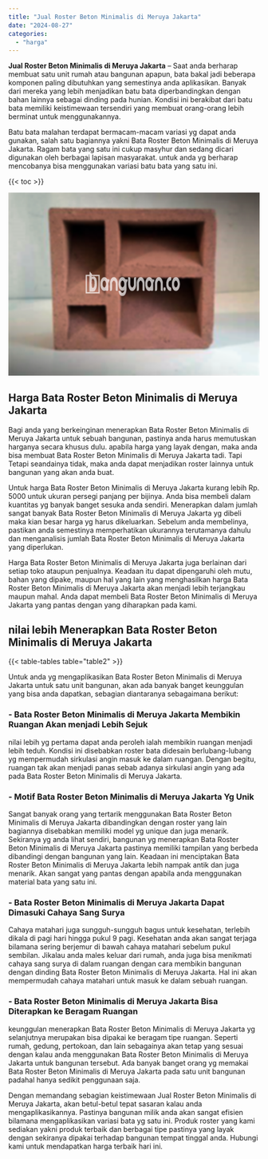 ```yaml
---
title: "Jual Roster Beton Minimalis di Meruya Jakarta"
date: "2024-08-27"
categories: 
  - "harga"
---
```


**Jual Roster Beton Minimalis di Meruya Jakarta** – Saat anda berharap membuat satu unit rumah atau bangunan apapun, bata bakal jadi beberapa komponen paling dibutuhkan yang semestinya anda aplikasikan. Banyak dari mereka yang lebih menjadikan batu bata diperbandingkan dengan bahan lainnya sebagai dinding pada hunian. Kondisi ini berakibat dari batu bata memiliki keistimewaan tersendiri yang membuat orang-orang lebih berminat untuk menggunakannya.

Batu bata malahan terdapat bermacam-macam variasi yg dapat anda gunakan, salah satu bagiannya yakni Bata Roster Beton Minimalis di Meruya Jakarta. Ragam bata yang satu ini cukup masyhur dan sedang dicari digunakan oleh berbagai lapisan masyarakat. untuk anda yg berharap mencobanya bisa menggunakan variasi batu bata yang satu ini.

{{< toc >}}

![Jual Roster Beton Minimalis di Meruya Jakarta](/images/bata-roster-minimalis-11.png)

## Harga Bata Roster Beton Minimalis di Meruya Jakarta

Bagi anda yang berkeinginan menerapkan Bata Roster Beton Minimalis di Meruya Jakarta untuk sebuah bangunan, pastinya anda harus memutuskan harganya secara khusus dulu. apabila harga yang layak dengan, maka anda bisa membuat Bata Roster Beton Minimalis di Meruya Jakarta tadi. Tapi Tetapi seandainya tidak, maka anda dapat menjadikan roster lainnya untuk bangunan yang akan anda buat.

Untuk harga Bata Roster Beton Minimalis di Meruya Jakarta kurang lebih Rp. 5000 untuk ukuran persegi panjang per bijinya. Anda bisa membeli dalam kuantitas yg banyak banget sesuka anda sendiri. Menerapkan dalam jumlah sangat banyak Bata Roster Beton Minimalis di Meruya Jakarta yg dibeli maka kian besar harga yg harus dikeluarkan. Sebelum anda membelinya, pastikan anda semestinya memperhatikan ukurannya terutamanya dahulu dan menganalisis jumlah Bata Roster Beton Minimalis di Meruya Jakarta yang diperlukan.

Harga Bata Roster Beton Minimalis di Meruya Jakarta juga berlainan dari setiap toko ataupun penjualnya. Keadaan itu dapat dipengaruhi oleh mutu, bahan yang dipake, maupun hal yang lain yang menghasilkan harga Bata Roster Beton Minimalis di Meruya Jakarta akan menjadi lebih terjangkau maupun mahal. Anda dapat membeli Bata Roster Beton Minimalis di Meruya Jakarta yang pantas dengan yang diharapkan pada kami.

## nilai lebih Menerapkan Bata Roster Beton Minimalis di Meruya Jakarta

{{< table-tables table="table2" >}}

Untuk anda yg mengaplikasikan Bata Roster Beton Minimalis di Meruya Jakarta untuk satu unit bangunan, akan ada banyak banget keunggulan yang bisa anda dapatkan, sebagian diantaranya sebagaimana berikut:

### \- Bata Roster Beton Minimalis di Meruya Jakarta Membikin Ruangan Akan menjadi Lebih Sejuk

nilai lebih yg pertama dapat anda peroleh ialah membikin ruangan menjadi lebih teduh. Kondisi ini disebabkan roster bata didesain berlubang-lubang yg mempermudah sirkulasi angin masuk ke dalam ruangan. Dengan begitu, ruangan tak akan menjadi panas sebab adanya sirkulasi angin yang ada pada Bata Roster Beton Minimalis di Meruya Jakarta.

### \- Motif Bata Roster Beton Minimalis di Meruya Jakarta Yg Unik

Sangat banyak orang yang tertarik menggunakan Bata Roster Beton Minimalis di Meruya Jakarta dibandingkan dengan roster yang lain bagiannya disebabkan memiliki model yg unique dan juga menarik. Sekiranya yg anda lihat sendiri, bangunan yg menerapkan Bata Roster Beton Minimalis di Meruya Jakarta pastinya memiliki tampilan yang berbeda dibandingi dengan bangunan yang lain. Keadaan ini menciptakan Bata Roster Beton Minimalis di Meruya Jakarta lebih nampak antik dan juga menarik. Akan sangat yang pantas dengan apabila anda menggunakan material bata yang satu ini.

### \- Bata Roster Beton Minimalis di Meruya Jakarta Dapat Dimasuki Cahaya Sang Surya

Cahaya matahari juga sungguh-sungguh bagus untuk kesehatan, terlebih dikala di pagi hari hingga pukul 9 pagi. Kesehatan anda akan sangat terjaga bilamana sering berjemur di bawah cahaya matahari sebelum pukul sembilan. Jikalau anda males keluar dari rumah, anda juga bisa menikmati cahaya sang surya di dalam ruangan dengan cara membikin bangunan dengan dinding Bata Roster Beton Minimalis di Meruya Jakarta. Hal ini akan mempermudah cahaya matahari untuk masuk ke dalam sebuah ruangan.

### \- Bata Roster Beton Minimalis di Meruya Jakarta Bisa Diterapkan ke Beragam Ruangan

keunggulan menerapkan Bata Roster Beton Minimalis di Meruya Jakarta yg selanjutnya merupakan bisa dipakai ke beragam tipe ruangan. Seperti rumah, gedung, pertokoan, dan lain sebagainya akan tetap yang sesuai dengan kalau anda menggunakan Bata Roster Beton Minimalis di Meruya Jakarta untuk bangunan tersebut. Ada banyak banget orang yg memakai Bata Roster Beton Minimalis di Meruya Jakarta pada satu unit bangunan padahal hanya sedikit penggunaan saja.

Dengan memandang sebagian keistimewaan Jual Roster Beton Minimalis di Meruya Jakarta, akan betul-betul tepat sasaran kalau anda mengaplikasikannya. Pastinya bangunan milik anda akan sangat efisien bilamana mengaplikasikan variasi bata yg satu ini. Produk roster yang kami sediakan yakni produk terbaik dan berbagai tipe pastinya yang layak dengan sekiranya dipakai terhadap bangunan tempat tinggal anda. Hubungi kami untuk mendapatkan harga terbaik hari ini.
